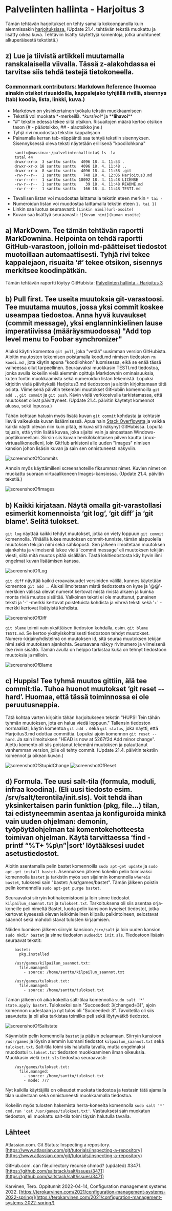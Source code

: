 # Palvelinten hallinta - Harjoitus 3

Tämän tehtävän harjoitukset on tehty samalla kokoonpanolla kuin aiemmissakin [harjoituksissa.](https://hurrisanttu.wordpress.com/) (Update 21.4. tehtävän tekstiä muokattu ja lisätty oikea kuva. Tehtäviin lisätty käytettyjä komentoja, jotka unohtuneet alkuperäisestä tekstistä.)
##

## z) Lue ja tiivistä artikkeli muutamalla ranskalaisella viivalla. Tässä z-alakohdassa ei tarvitse siis tehdä testejä tietokoneella.

### [Commonmark contributors: Markdown Reference](https://commonmark.org/help/) (huomaa ainakin otsikot risuaidoilla, kappalejako tyhjällä rivillä, sisennys (tab) koodia, lista, linkki, kuva.)

- Markdown on yksinkertainen työkalu tekstin muokkaamiseen
- Tekstiä voi muokata \*-merkeillä. \**kursivoi\** ja \*\***lihavoi***\*
- "#" tekstin edessä tekee siitä otsikon. Risuaitojen määrä kertoo otsikon tason (# - pääotsikko, ## - alaotsikko jne.)
- Tyhjä rivi muodostaa tekstiin kappalejaon
- Painamalla kerran tab-näppäintä saa tehtyä tekstiin sisennyksen. Sisennyksessä oleva teksti näytetään erillisenä "koodilohkona"
```    
	santtu@massina:~/palvelintenhallinta$ ls -la
	total 44
	drwxr-xr-x  3 santtu santtu  4096 18. 4. 11:53 .
	drwxr-xr-x 18 santtu santtu  4096 18. 4. 11:48 ..
	drwxr-xr-x  8 santtu santtu  4096 18. 4. 11:58 .git
	-rw-r--r--  1 santtu santtu   740 18. 4. 12:06 Harjoitus3.md
	-rw-r--r--  1 santtu santtu 18092 18. 4. 11:48 LICENSE
	-rw-r--r--  1 santtu santtu    39 18. 4. 11:48 README.md
	-rw-r--r--  1 santtu santtu   166 18. 4. 11:48 TESTI.md
```
- Tavallisen listan voi muodostaa laittamalla tekstin eteen merkin `* tai -` 
- Numeroidun listan voi muodostaa laittamalla tekstin eteen `1. tai 1)`
- Linkin saa luotua seuraavasti: `[Linkin nimi](url-osoite)`
- Kuvan saa lisättyä seuraavasti: `![Kuvan nimi](kuvan osoite)`
##

## a) MarkDown. Tee tämän tehtävän raportti MarkDownina. Helpointa on tehdä raportti GitHub-varastoon, jolloin md-päätteiset tiedostot muotoillaan automaattisesti. Tyhjä rivi tekee kappalejaon, risuaita ‘#’ tekee otsikon, sisennys merkitsee koodinpätkän.

Tämän tehtävän raportti löytyy GitHubista: [Palvelinten hallinta - Harjoitus 3](https://github.com/santtuhurri/palvelintenhallinta/blob/main/Harjoitus3.md)
##

## b) Pull first. Tee useita muutoksia git-varastoosi. Tee muutama muutos, jossa yksi commit koskee useampaa tiedostoa. Anna hyvä kuvaukset (commit message), yksi englanninkielinen lause imperatiivissa (määräysmuodossa) "Add top level menu to Foobar synchronizer"

Aluksi käytin komentoa `git pull`, joka "vetää" uusimman version GitHubista.
Aloitin muutosten tekemisen poistamalla koodi.md nimisen tiedoston `rm koodi.md` , jota käytin apuna "koodilohkon" luomisessa, eikä se enää tässä vaiheessa ollut tarpeellinen.
Seuraavaksi muokkasin TESTI.md tiedostoa, jonka avulla kokeilin vielä aiemmin opittuja Markdownin ominaisuuksia, kuten fontin muokkaamista sekä numeroidun listan tekemistä.
Lopuksi kirjoitin vielä päivityksiä Harjoitus3.md tiedostoon ja aloitin kirjoittamaan tätä osiota. Viimeisenä päivitin tekemäni muutokset GitHubiin komennoilla `git add .`, `git commit` ja `git push`. Kävin vielä verkkosivulla tarkistamassa, että muutokset olivat päivittyneet. (Update 21.4. päivitin käytetyt komennot alussa, sekä lopussa.)

Tähän kohtaan halusin myös lisätä kuvan `git commit` kohdasta ja kohtasin lieviä vaikeuksia kuvan lisäämisessä. Apua hain [Stack Overflowsta](https://stackoverflow.com/questions/41604263/how-do-i-display-local-image-in-markdown) ja vaikka kaikki näytti olevan niin kuin pitää, ei kuva silti näkynyt GitHubissa.
Lopulta tajusin, että yritin lisätä kuvaa, joka sijaitsi vain ja ainoastaan Windows-pöytäkoneellani.
Siirsin siis kuvan henkilökohtaisen pilven kautta Linux-virtuaalikoneelleni, loin GitHub arkistoni alle uuden "Images" nimisen kansion johon lisäsin kuvan ja sain sen onnistuneesti näkyviin.

![screenshotOfCommits](Images/gitcommit.jpg)

Annoin myös käyttämilleni screenshoteille fiksummat nimet. Kuvien nimet on muokattu suoraan virtuaalikoneen Images-kansiossa. (Update 21.4. päivitin tekstiä.)

![screenshotOfImages](Images/images.jpg)
##

## b) Kaikki kirjataan. Näytä omalla git-varastollasi esimerkit komennoista ‘git log’, ‘git diff’ ja ‘git blame’. Selitä tulokset.

`git log` näyttää kaikki tehdyt muutokset, jotka on viety loppuun `git commit` komennolla. Ylhäällä lukee muutoksen commit-tunniste, tämän alapuolella muutoksen tekijän nimi sekä sähköposti.
Sen jälkeen ilmoitetaan muutoksen ajankohta ja viimeisenä lukee vielä 'commit message' eli muutoksen tekijän viesti, siitä mitä muutos pitää sisällään.
Tästä lokitiedostosta käy hyvin ilmi ongelmat kuvan lisäämisen kanssa.

![screenshotOfLog](Images/gitlog.jpg)

`git diff` näyttää kaikki eroavaisuudet versioiden välillä, kunnes käytetään komentoa `git add .`.
Aluksi ilmoitetaan mistä tiedostosta on kyse ja '@@'-merkkien välissä olevat numerot kertovat mistä rivistä alkaen ja kuinka monta riviä muutos sisältää.
Valkoinen teksti ei ole muuttunut, punainen teksti ja '-' -merkki kertovat poistetuista kohdista ja vihreä teksti sekä '+' -merkki kertovat lisätyistä kohdista.

![screenshotOfDiff](Images/gitdiff.jpg)

`git blame` toimii vain yksittäisen tiedoston kohdalla, esim. `git blame TESTI.md`.
Se kertoo yksityiskohtaisesti tiedostoon tehdyt muutokset. Numero-kirjainyhdistelmä on muutoksen id, sitä seuraa muutoksen tekijän nimi sekä muutoksen ajankohta.
Seuraavana näkyy rivinumero ja viimeisenä itse rivin sisältö. Tämän avulla on helppo tarkistaa kuka on tehnyt tiedostoon muutoksia ja milloin.

![screenshotOfBlame](Images/gitblame.jpg)
##

## c) Huppis! Tee tyhmä muutos gittiin, älä tee commit:tia. Tuhoa huonot muutokset ‘git reset --hard’. Huomaa, että tässä toiminnossa ei ole peruutusnappia.

Tätä kohtaa varten kirjoitin tähän harjoitukseen tekstin "HUPS! Tein tähän tyhmän muutoksen, jota en halua viedä loppuun."
Tallensin tiedoston normaalisti, käytin komentoa `git add .` sekä `git status`, joka näytti, että Harjoitus3.md odottaa committia.
Lopuksi ajoin komennon `git reset --hard`. Ja sain ilmoituksen "HEAD is now at 5267f2d Add minor change".
Ajettu komento oli siis poistanut tekemäni muutoksen ja palauttanut vanhemman version, jolle oli tehty commit. (Update 21.4. päivitin tekstiin komennot ja oikean kuvan.)

![screenshotOfStupidChange](Images/stupidchange.jpg)
![screenshotOfReset](Images/gitreset.jpg)
##

## d) Formula. Tee uusi salt-tila (formula, moduli, infraa koodina). (Eli uusi tiedosto esim. /srv/salt/terontila/init.sls). Voit tehdä ihan yksinkertaisen parin funktion (pkg, file...) tilan, tai edistyneemmin asentaa ja konfiguroida minkä vain uuden ohjelman: demonin, työpöytäohjelman tai komentokehotteesta toimivan ohjelman. Käytä tarvittaessa ‘find -printf “%T+ %p\n”|sort’ löytääksesi uudet asetustiedostot.

Aloitin asentamalla pelin bastet komennoilla `sudo apt-get update` ja `sudo apt-get install bastet`.
Asennuksen jälkeen kokeilin pelin toimivaksi komennolla `bastet` ja tarkistin myös sen sijainnin komennolla `whereis bastet`, tuloksesi sain "bastet: /usr/games/bastet".
Tämän jälkeen poistin pelin komennolla `sudo apt-get purge bastet`.

Seuraavaksi siirryin kotihakemistooni ja loin sinne tiedostot `kilpailun_saannot.txt` ja `tulokset.txt`. Tarkoituksena oli siis asentaa orja-koneille peli nimeltä Bastet, luoda pelin kansioon kyseiset tiedostot, jotka kertovat kyseessä olevan leikkimielinen kilpailu palkintoineen, selostavat säännöt sekä mahdollistavat tulosten kirjaamisen.

Näiden luomisen jälkeen siirryin kansioon `/srv/salt` ja loin uuden kansion `sudo mkdir bastet` ja sinne tiedoston `sudoedit init.sls`. Tiedostoon lisäsin seuraavat tekstit:
```
	bastet:
	  pkg.installed
	
	/usr/games/kilpailun_saannot.txt:
	  file.managed:
	    - source: /home/santtu/kilpailun_saannot.txt
	
	/usr/games/tulokset.txt:
	  file.managed:
	    - source: /home/santtu/tulokset.txt
```
Tämän jälkeen oli aika kokeilla salt-tilaa komennolla `sudo salt '*' state.apply bastet`. Tulokseksi sain "Succeeded: 3(changed=3)", ajoin komennon uudestaan ja nyt tulos oli "Succeeded: 3". Tavoitetila oli siis saavutettu ja oli aika tarkistaa toimiiko peli sekä löytyvätkö tiedostot.

![screenshotOfSaltstate](Images/saltstate.jpg)

Käynnistin pelin komennolla `bastet` ja pääsin pelaamaan. Siirryin kansioon `/usr/games` ja löysin aiemmin luomani tiedostot `kilpailun_saannot.txt` sekä `tulokset.txt`.
Salt-tila toimi siis halutulla tavalla, mutta ongelmaksi muodostui `tulokset.txt` tiedoston muokkaaminen ilman oikeuksia.
Muokkasin vielä  `init.sls` tiedostoa seuraavasti:
```
	/usr/games/tulokset.txt:
	  file.managed:
	    - source: /home/santtu/tulokset.txt
	    - mode: 777
```
Nyt kaikilla käyttäjillä on oikeudet muokata tiedostoa ja testasin tätä ajamalla tilan uudestaan sekä onnistuneesti muokkaamalla tiedostoa.

Kokeilin myös tulosten hakemista herra-koneelta komennolla `sudo salt '*' cmd.run 'cat /usr/games/tulokset.txt'`. Vastauksesi sain muokatun tiedoston, eli  muokattu salt-tila toimi täysin halutulla tavalla.
##

## Lähteet

Atlassian.com. Git Status: Inspecting a repository. [https://www.atlassian.com/git/tutorials/inspecting-a-repository](https://www.atlassian.com/git/tutorials/inspecting-a-repository)

GitHub.com. can file.directory recurse chmod? (updated) #3471. [https://github.com/saltstack/salt/issues/3471](https://github.com/saltstack/salt/issues/3471)

Karvinen, Tero. Oppitunnit 2022-04-14, Configuration management systems 2022. [https://terokarvinen.com/2021/configuration-management-systems-2022-spring/](https://terokarvinen.com/2021/configuration-management-systems-2022-spring/)
